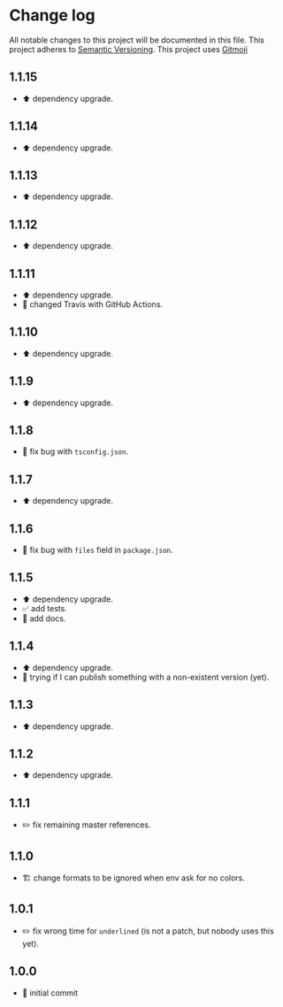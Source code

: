 # Change log
All notable changes to this project will be documented in this file.
This project adheres to [Semantic Versioning](https://semver.org/).
This project uses [Gitmoji](https://gitmoji.carloscuesta.me/)

## 1.1.15

- :arrow_up: dependency upgrade.

## 1.1.14

- :arrow_up: dependency upgrade.

## 1.1.13

- :arrow_up: dependency upgrade.

## 1.1.12

- :arrow_up: dependency upgrade.

## 1.1.11

- :arrow_up: dependency upgrade.
- :construction_worker: changed Travis with GitHub Actions.

## 1.1.10

- :arrow_up: dependency upgrade.

## 1.1.9

- :arrow_up: dependency upgrade.

## 1.1.8

- :bug: fix bug with `tsconfig.json`.

## 1.1.7

- :arrow_up: dependency upgrade.

## 1.1.6

- :bug: fix bug with `files` field in `package.json`.

## 1.1.5

- :arrow_up: dependency upgrade.
- :white_check_mark: add tests.
- :memo: add docs.

## 1.1.4

- :arrow_up: dependency upgrade.
- :poop: trying if I can publish something with a non-existent version (yet).

## 1.1.3

- :arrow_up: dependency upgrade.

## 1.1.2

- :arrow_up: dependency upgrade.

## 1.1.1

- :pencil2: fix remaining master references.

## 1.1.0

- :building_construction: change formats to be ignored when env ask for no colors.

## 1.0.1

- :pencil2: fix wrong time for `underlined` (is not a patch, but nobody uses this yet).

## 1.0.0

- :tada: initial commit
